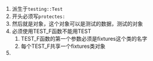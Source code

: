 1.  派生于`testing::Test`
2.  开头必须写`protectes:`
3. 然后就是对象，这个对象可以是测试的数据，测试的对象
4. 必须使用TEST_F函数不能用TEST
	1. TEST_F函数的第一个参数必须是fixtures这个类的名字
	2. 每个TEST_F共享一个fixtures类对象
5. 